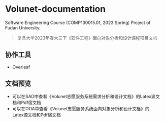 # Volunet-documentation
Software Engineering Course (COMP130015.01, 2023 Spring) Project of Fudan University.
> 复旦大学2023年春大三下《软件工程》面向对象分析和设计课程项目文档

## 协作工具

- Overleaf

## 文档预览
- 可以在SAD中查看《Volunet志愿服务系统需求分析和设计文档》的Latex源文档和Pdf宿文档
- 可以在OOA中查看《Volunet志愿服务系统面向对象分析和设计文档》的Latex源文档和Pdf宿文档
